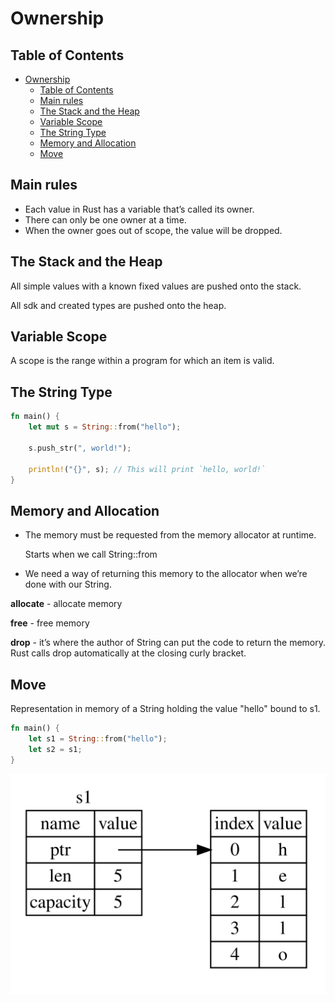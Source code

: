 # Ownership

## Table of Contents

- [Ownership](#ownership)
  - [Table of Contents](#table-of-contents)
  - [Main rules](#main-rules)
  - [The Stack and the Heap](#the-stack-and-the-heap)
  - [Variable Scope](#variable-scope)
  - [The String Type](#the-string-type)
  - [Memory and Allocation](#memory-and-allocation)
  - [Move](#move)

## Main rules

- Each value in Rust has a variable that’s called its owner.
- There can only be one owner at a time.
- When the owner goes out of scope, the value will be dropped.

## The Stack and the Heap

All simple values with a known fixed values are pushed onto the stack.

All sdk and created types are pushed onto the heap.

## Variable Scope

A scope is the range within a program for which an item is valid.

## The String Type

```rust
fn main() {
    let mut s = String::from("hello");

    s.push_str(", world!");

    println!("{}", s); // This will print `hello, world!`
}
```

## Memory and Allocation

- The memory must be requested from the memory allocator at runtime.

  Starts when we call String::from
  
- We need a way of returning this memory to the allocator when we’re done with our String.

**allocate** - allocate memory

**free** - free memory

**drop** - it’s where the author of String can put the code to return the memory. Rust calls drop automatically at the closing curly bracket.

## Move

Representation in memory of a String holding the value "hello" bound to s1.

```rust
fn main() {
    let s1 = String::from("hello");
    let s2 = s1;
}
```

![signed](/img/prog/lang/rust/string_in_heap.svg)
